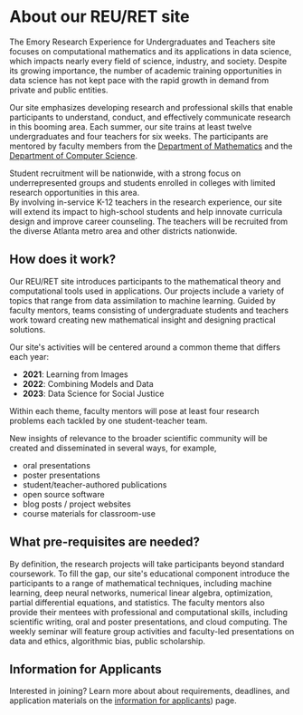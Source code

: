 # About our REU/RET site 


The Emory Research Experience for Undergraduates and Teachers site focuses on computational mathematics and its applications in data science, which impacts nearly every field of science, industry, and society. 
Despite its growing importance, the number of academic training opportunities in data science has not kept pace with the rapid growth in demand from private and public entities.  

Our site emphasizes developing research and professional skills that enable participants to understand, conduct, and effectively communicate research in this booming area.
Each summer, our site  trains  at least twelve undergraduates and four teachers for six weeks.
The participants are mentored by faculty members from the [Department of Mathematics](http://math.emory.edu/home/) and the [Department of Computer Science](http://cs.emory.edu/home/).

Student recruitment will be nationwide, with a strong focus on underrepresented groups and students enrolled in colleges with limited research opportunities in this area.  
By involving in-service K-12 teachers in the research experience, our site will extend its impact to high-school students and help innovate curricula design and improve career counseling. 
The teachers will be recruited from the diverse Atlanta metro area and other districts nationwide.

## How does it work?

Our REU/RET site introduces participants to the mathematical theory and computational tools used in applications.
Our projects include a variety of topics that range from data assimilation to machine learning. 
Guided by faculty mentors, teams consisting of undergraduate students and teachers work toward creating new mathematical insight and designing practical solutions. 

Our site's activities will be centered around a common theme that differs each year:

- **2021**: Learning from Images
- **2022**: Combining Models and Data
- **2023**: Data Science for Social Justice

Within each theme, faculty mentors will pose at least four research problems each tackled by one student-teacher team.

New insights of relevance to the broader scientific community will be created and disseminated in several ways, for example,

- oral presentations
- poster presentations
- student/teacher-authored publications
- open source software
- blog posts / project websites
- course materials for classroom-use

## What pre-requisites are needed?

By definition, the research projects will take participants beyond standard coursework. 
To fill the gap, our site's educational component introduce the participants to a range of mathematical techniques, including machine learning, deep neural networks, numerical linear algebra, optimization, partial differential equations, and statistics. 
The faculty mentors also provide their mentees with professional and computational skills, including scientific writing, oral and poster presentations, and cloud computing. 
The weekly seminar will feature group activities and faculty-led presentations on data and ethics, algorithmic bias, public scholarship.

## Information for Applicants

Interested in joining? Learn more about about requirements, deadlines, and application materials on the [information for applicants](../join/)) page.